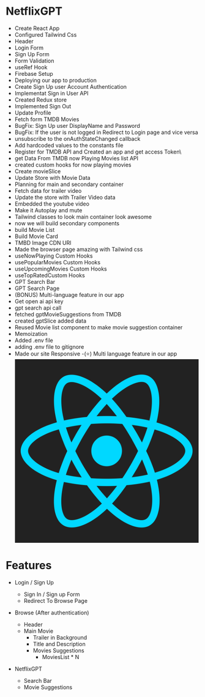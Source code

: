# NetflixGPT
- Create React App
- Configured Tailwind Css
- Header
- Login Form
- Sign Up Form
- Form Validation
- useRef Hook
- Firebase Setup
- Deploying our app to production
- Create Sign Up user Account Authentication
- Implementat Sign in User API
- Created Redux store
- Implemented Sign Out
- Update Profile
- Fetch form TMDB Movies
- BugFix: Sign Up user DisplayName and Password
- BugFix: If the user is not logged in Redirect to Login page and vice versa
- unsubscribe to the onAuthStateChanged callback
- Add hardcoded values to the constants file
- Register for TMDB API and Created an app and get access Token\
- get Data From TMDB now Playing Movies list API
- created custom hooks for now playing movies
- Create movieSlice
- Update Store with Movie Data
- Planning for main and secondary container
- Fetch data for trailer video
- Update the store with Trailer Video data
- Embedded the youtube video
- Make it Autoplay and mute
- Tailwind classes to look main container look awesome
- now we will build secondary components
- build Movie List
- Build Movie Card
- TMBD Image CDN URl
- Made the browser page amazing with Tailwind css
- useNowPlaying Custom Hooks
- usePopularMovies Custom Hooks
- useUpcomingMovies Custom Hooks
- useTopRatedCustom Hooks
- GPT Search Bar
- GPT Search Page
- (BONUS) Multi-language feature in our app
- Get open ai api key
- gpt search api call
- fetched gptMovieSuggestions from TMDB
- created gptSlice added data
- Reused Movie list component to make movie suggestion container
- Memoization
- Added .env file 
- adding .env file to gitignore
- Made our site Responsive
-(⭐) Multi language feature in our app 
![alt text](image.png)

# Features
- Login / Sign Up
    - Sign In / Sign up Form
    - Redirect To Browse Page
- Browse (After authentication)
    - Header
    - Main Movie
        - Trailer in Background
        - Title and Description
        - Movies Suggestions
            - MoviesList * N

- NetflixGPT
    - Search Bar
    - Movie Suggestions
